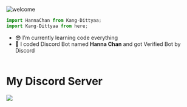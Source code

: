 ![welcome](https://media.discordapp.net/attachments/790581490999492618/876386445579927572/standard_1.gif)

```ts
import HannaChan from Kang-Dittyaa;
import Kang-Dittyaa from here;
```

- 😎 I’m currently learning code everything
- 🎁 I coded Discord Bot named **Hanna Chan** and got Verified Bot by Discord <br /><br />

# My Discord Server

<a href="https://discord.gg/McxuYT3tdk"><img src="https://invidget.switchblade.xyz/McxuYT3tdk"/></a>
<br><br>

</div>
